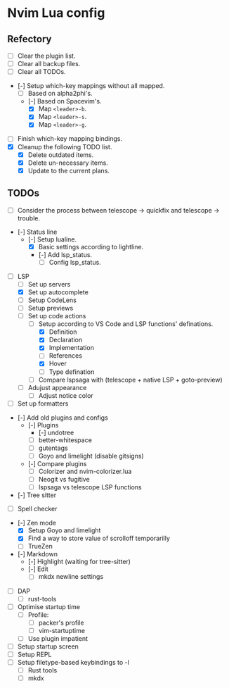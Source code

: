 # Nvim Lua config

## Refectory

- [ ] Clear the plugin list.
- [ ] Clear all backup files.
- [ ] Clear all TODOs.
- [-] Setup which-key mappings without all mapped.
  - [ ] Based on alpha2phi's.
  - [-] Based on Spacevim's.
    - [x] Map `<leader>-b`.
    - [x] Map `<leader>-s`.
    - [x] Map `<leader>-g`.
- [ ] Finish which-key mapping bindings.
- [x] Cleanup the following TODO list.
  - [x] Delete outdated items.
  - [x] Delete un-necessary items.
  - [x] Update to the current plans.

## TODOs

- [ ] Consider the process between telescope -> quickfix and telescope -> trouble.
- [-] Status line
  - [-] Setup lualine.
    - [x] Basic settings according to lightline.
    - [-] Add lsp\_status.
      - [ ] Config lsp\_status.
- [ ] LSP
  - [ ] Set up servers
  - [x] Set up autocomplete
  - [ ] Setup CodeLens
  - [ ] Setup previews
  - [ ] Set up code actions
    - [ ] Setup according to VS Code and LSP functions' definations.
      - [x] Definition
      - [x] Declaration
      - [x] Implementation
      - [ ] References
      - [x] Hover
      - [ ] Type defination
    - [ ] Compare lspsaga with (telescope + native LSP + goto-preview)
  - [ ] Adujust appearance
    - [ ] Adjust notice color
- [ ] Set up formatters
- [-] Add old plugins and configs
  - [-] Plugins
    - [-] undotree
    - [ ] better-whitespace
    - [ ] gutentags
    - [ ] Goyo and limelight (disable gitsigns)
  - [-] Compare plugins
    - [ ] Colorizer and nvim-colorizer.lua
    - [ ] Neogit vs fugitive
    - [ ] lspsaga vs telescope LSP functions
- [-] Tree sitter
- [ ] Spell checker
- [-] Zen mode
  - [x] Setup Goyo and limelight
  - [x] Find a way to store value of scrolloff temporarilly
  - [ ] TrueZen
- [-] Markdown
  - [-] Highlight (waiting for tree-sitter)
  - [-] Edit
    - [ ] mkdx newline settings
- [ ] DAP
  - [ ] rust-tools
- [ ] Optimise startup time
  - [ ] Profile:
    - [ ] packer's profile
    - [ ] vim-startuptime
  - [ ] Use plugin impatient
- [ ] Setup startup screen
- [ ] Setup REPL
- [ ] Setup filetype-based keybindings to <localleader>-l
  - [ ] Rust tools
  - [ ] mkdx
